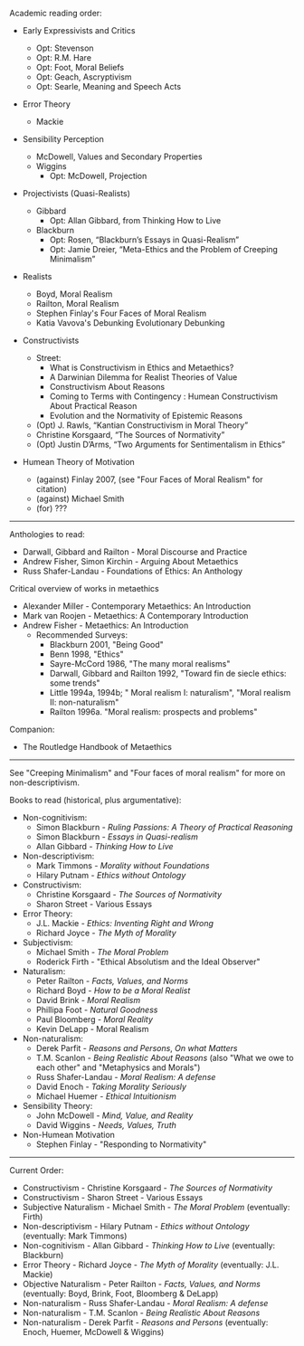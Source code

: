 Academic reading order:
- Early Expressivists and Critics
    - Opt: Stevenson
    - Opt: R.M. Hare
    - Opt: Foot, Moral Beliefs
    - Opt: Geach, Ascryptivism
    - Opt: Searle, Meaning and Speech Acts
- Error Theory
    - Mackie
- Sensibility Perception
    - McDowell, Values and Secondary Properties
    - Wiggins
        - Opt: McDowell, Projection
- Projectivists (Quasi-Realists)
    - Gibbard
        - Opt: Allan Gibbard, from Thinking How to Live   
    - Blackburn
        - Opt: Rosen, “Blackburn’s Essays in Quasi-Realism” 
        - Opt: Jamie Dreier, “Meta-Ethics and the Problem of Creeping Minimalism”
- Realists
    - Boyd, Moral Realism
    - Railton, Moral Realism
    - Stephen Finlay's Four Faces of Moral Realism
    - Katia Vavova's Debunking Evolutionary Debunking
- Constructivists
    - Street:
        - What is Constructivism in Ethics and Metaethics?
        - A Darwinian Dilemma for Realist Theories of Value
        - Constructivism About Reasons
        - Coming to Terms with Contingency : Humean Constructivism About Practical Reason
        - Evolution and the Normativity of Epistemic Reasons
    - (Opt) J. Rawls, “Kantian Constructivism in Moral Theory” 
    - Christine Korsgaard, “The Sources of Normativity” 
    - (Opt) Justin D’Arms, “Two Arguments for Sentimentalism in Ethics”

- Humean Theory of Motivation
    - (against) Finlay 2007, (see "Four Faces of Moral Realism" for citation)
    - (against) Michael Smith
    - (for) ???

----

Anthologies to read:
- Darwall, Gibbard and Railton - Moral Discourse and Practice
- Andrew Fisher, Simon Kirchin - Arguing About Metaethics
- Russ Shafer-Landau - Foundations of Ethics: An Anthology

Critical overview of works in metaethics
- Alexander Miller - Contemporary Metaethics: An Introduction
- Mark van Roojen - Metaethics: A Contemporary Introduction
- Andrew Fisher - Metaethics: An Introduction
    - Recommended Surveys:
        - Blackburn 2001, "Being Good"
        - Benn 1998, "Ethics"
        - Sayre-McCord 1986, "The many moral realisms"
        - Darwall, Gibbard and Railton 1992, "Toward fin de siecle ethics: some trends"
        - Little 1994a, 1994b; " Moral realism I: naturalism", "Moral realism II: non-naturalism"
        - Railton 1996a. "Moral realism: prospects and problems"

Companion:
- The Routledge Handbook of Metaethics

-----

See "Creeping Minimalism" and "Four faces of moral realism" for more on non-descriptivism.

Books to read (historical, plus argumentative):
- Non-cognitivism:
    - Simon Blackburn - _Ruling Passions: A Theory of Practical Reasoning_
    - Simon Blackburn - _Essays in Quasi-realism_
    - Allan Gibbard - _Thinking How to Live_
- Non-descriptivism:
    - Mark Timmons - _Morality without Foundations_
    - Hilary Putnam - _Ethics without Ontology_
- Constructivism:
    - Christine Korsgaard - _The Sources of Normativity_
    - Sharon Street - Various Essays
- Error Theory:
    - J.L. Mackie - _Ethics: Inventing Right and Wrong_
    - Richard Joyce - _The Myth of Morality_
- Subjectivism:
    - Michael Smith - _The Moral Problem_
    - Roderick Firth - "Ethical Absolutism and the Ideal Observer"
- Naturalism: 
    - Peter Railton - _Facts, Values, and Norms_
    - Richard Boyd - _How to be a Moral Realist_
    - David Brink - _Moral Realism_
    - Phillipa Foot - _Natural Goodness_
    - Paul Bloomberg - _Moral Reality_
    - Kevin DeLapp - Moral Realism
- Non-naturalism:
    - Derek Parfit - _Reasons and Persons_, _On what Matters_
    - T.M. Scanlon - _Being Realistic About Reasons_ (also "What we owe to each other" and "Metaphysics and Morals")
    - Russ Shafer-Landau - _Moral Realism: A defense_
    - David Enoch - _Taking Morality Seriously_
    - Michael Huemer - _Ethical Intuitionism_
- Sensibility Theory:
    - John McDowell - _Mind, Value, and Reality_
    - David Wiggins - _Needs, Values, Truth_
- Non-Humean Motivation
    - Stephen Finlay - "Responding to Normativity"

----

Current Order:
- Constructivism - Christine Korsgaard - _The Sources of Normativity_
- Constructivism - Sharon Street - Various Essays
- Subjective Naturalism - Michael Smith - _The Moral Problem_ (eventually: Firth)
- Non-descriptivism - Hilary Putnam - _Ethics without Ontology_ (eventually: Mark Timmons)
- Non-cognitivism - Allan Gibbard - _Thinking How to Live_ (eventually: Blackburn)
- Error Theory - Richard Joyce - _The Myth of Morality_ (eventually: J.L. Mackie)
- Objective Naturalism - Peter Railton - _Facts, Values, and Norms_ (eventually: Boyd, Brink, Foot, Bloomberg & DeLapp)
- Non-naturalism - Russ Shafer-Landau - _Moral Realism: A defense_
- Non-naturalism - T.M. Scanlon - _Being Realistic About Reasons_
- Non-naturalism - Derek Parfit - _Reasons and Persons_ (eventually: Enoch, Huemer, McDowell & Wiggins)